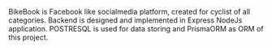 BikeBook is Facebook like socialmedia platform, created for cyclist of all categories.
Backend is designed and implemented in Express NodeJs application.
POSTRESQL is used for data storing and PrismaORM as ORM of this project.

